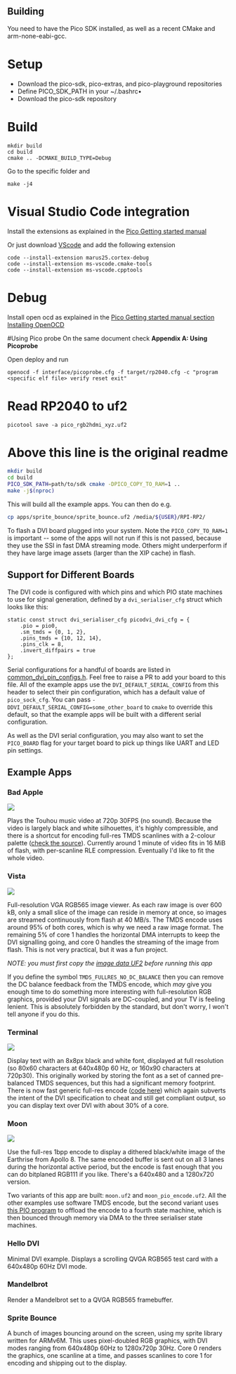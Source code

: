 Building
--------

You need to have the Pico SDK installed, as well as a recent CMake and arm-none-eabi-gcc.

# Setup
- Download the pico-sdk, pico-extras, and pico-playground repositories
- Define PICO_SDK_PATH in your ~/.bashrc• 
- Download the pico-sdk repository

# Build
```
mkdir build
cd build
cmake .. -DCMAKE_BUILD_TYPE=Debug
```
Go to the specific folder and

`make -j4`

# Visual Studio Code integration
Install the extensions as explained in the  [Pico Getting started manual](https://datasheets.raspberrypi.org/pico/getting-started-with-pico.pdf)

Or just download [VScode](https://code.visualstudio.com/Download) and add the following extension

```
code --install-extension marus25.cortex-debug
code --install-extension ms-vscode.cmake-tools
code --install-extension ms-vscode.cpptools
```

# Debug
Install open ocd as explained in the [Pico Getting started manual section Installing OpenOCD](https://datasheets.raspberrypi.org/pico/getting-started-with-pico.pdf)

#Using Pico probe
On the same document check **Appendix A: Using Picoprobe**

Open deploy and run
```
openocd -f interface/picoprobe.cfg -f target/rp2040.cfg -c "program <specific elf file> verify reset exit"
```

# Read RP2040 to uf2
```
picotool save -a pico_rgb2hdmi_xyz.uf2
```

# Above this line is the original readme

```bash
mkdir build
cd build
PICO_SDK_PATH=path/to/sdk cmake -DPICO_COPY_TO_RAM=1 ..
make -j$(nproc)
```

This will build all the example apps. You can then do e.g.

```bash
cp apps/sprite_bounce/sprite_bounce.uf2 /media/${USER}/RPI-RP2/
```

To flash a DVI board plugged into your system. Note the `PICO_COPY_TO_RAM=1` is important -- some of the apps will not run if this is not passed, because they use the SSI in fast DMA streaming mode. Others might underperform if they have large image assets (larger than the XIP cache) in flash.

Support for Different Boards
----------------------------

The DVI code is configured with which pins and which PIO state machines to use for signal generation, defined by a `dvi_serialiser_cfg` struct which looks like this:

```
static const struct dvi_serialiser_cfg picodvi_dvi_cfg = {
	.pio = pio0,
	.sm_tmds = {0, 1, 2},
	.pins_tmds = {10, 12, 14},
	.pins_clk = 8,
	.invert_diffpairs = true
};
```

Serial configurations for a handful of boards are listed in [common_dvi_pin_configs.h](include/common_dvi_pin_configs.h). Feel free to raise a PR to add your board to this file. All of the example apps use the `DVI_DEFAULT_SERIAL_CONFIG` from this header to select their pin configuration, which has a default value of `pico_sock_cfg`. You can pass `-DDVI_DEFAULT_SERIAL_CONFIG=some_other_board` to `cmake` to override this default, so that the example apps will be built with a different serial configuration.

As well as the DVI serial configuration, you may also want to set the `PICO_BOARD` flag for your target board to pick up things like UART and LED pin settings.

Example Apps
------------

### Bad Apple

![](../img/example_app_bad_apple.jpg)

Plays the Touhou music video at 720p 30FPS (no sound). Because the video is largely black and white silhouettes, it's highly compressible, and there is a shortcut for encoding full-res TMDS scanlines with a 2-colour palette ([check the source](apps/bad_apple/rle_decompress.S)). Currently around 1 minute of video fits in 16 MiB of flash, with per-scanline RLE compression. Eventually I'd like to fit the whole video.

### Vista

![](../img/example_app_vista.jpg)

Full-resolution VGA RGB565 image viewer. As each raw image is over 600 kB, only a small slice of the image can reside in memory at once, so images are streamed continuously from flash at 40 MB/s. The TMDS encode uses around 95% of both cores, which is why we need a raw image format. The remaining 5% of core 1 handles the horizontal DMA interrupts to keep the DVI signalling going, and core 0 handles the streaming of the image from flash. This is not very practical, but it was a fun project.

*NOTE: you must first copy the [image data UF2](assets/vista_data.uf2) before running this app*

If you define the symbol `TMDS_FULLRES_NO_DC_BALANCE` then you can remove the DC balance feedback from the TMDS encode, which *may* give you enough time to do something more interesting with full-resolution RGB graphics, provided your DVI signals are DC-coupled, and your TV is feeling lenient. This is absolutely forbidden by the standard, but don't worry, I won't tell anyone if you do this.

### Terminal

![](../img/example_app_terminal.jpg)

Display text with an 8x8px black and white font, displayed at full resolution (so 80x60 characters at 640x480p 60 Hz, or 160x90 characters at 720p30). This originally worked by storing the font as a set of canned pre-balanced TMDS sequences, but this had a significant memory footprint. There is now fast generic full-res encode ([code here](https://github.com/Wren6991/PicoDVI/blob/6bafa3c3e3f6796b49eb599476ee2a43ae5ccf67/software/libdvi/tmds_encode.S#L176)) which again subverts the intent of the DVI specification to cheat and still get compliant output, so you can display text over DVI with about 30% of a core.

### Moon

![](../img/example_app_moon.jpg)

Use the full-res 1bpp encode to display a dithered black/white image of the Earthrise from Apollo 8. The same encoded buffer is sent out on all 3 lanes during the horizontal active period, but the encode is fast enough that you can do bitplaned RGB111 if you like. There's a 640x480 and a 1280x720 version.

Two variants of this app are built: `moon.uf2` and `moon_pio_encode.uf2`. All the other examples use software TMDS encode, but the second variant uses [this PIO program](https://github.com/Wren6991/PicoDVI/blob/master/software/libdvi/tmds_encode_1bpp.pio) to offload the encode to a fourth state machine, which is then bounced through memory via DMA to the three serialiser state machines.

### Hello DVI

Minimal DVI example. Displays a scrolling QVGA RGB565 test card with a 640x480p 60Hz DVI mode.

### Mandelbrot

Render a Mandelbrot set to a QVGA RGB565 framebuffer.

### Sprite Bounce

A bunch of images bouncing around on the screen, using my sprite library written for ARMv6M. This uses pixel-doubled RGB graphics, with DVI modes ranging from 640x480p 60Hz to 1280x720p 30Hz. Core 0 renders the graphics, one scanline at a time, and passes scanlines to core 1 for encoding and shipping out to the display.

